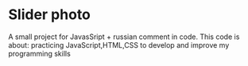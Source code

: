 # Slider photo
A small project for JavasSript + russian comment in code.
This code is about: practicing JavaScript,HTML,CSS 
to develop and improve my programming skills 
